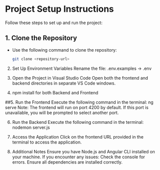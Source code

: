 # Project Setup Instructions

Follow these steps to set up and run the project:

## 1. Clone the Repository
- Use the following command to clone the repository:
  ```bash
  git clone <repository-url>
2. Set Up Environment Variables
Rename the file:
.env.examples → .env
3. Open the Project in Visual Studio Code
Open both the
frontend and backend directories in separate VS Code windows.


4. npm install for both Backend and Frontend


##5. Run the Frontend
Execute the following command in the terminal:
ng serve
Note: The frontend will run on port 4200 by default. If this port is unavailable, you will be prompted to select another port.

6. Run the Backend
Execute the following command in the terminal:
nodemon server.js


7. Access the Application
Click on the frontend URL provided in the terminal to access the application.

8. Additional Notes
Ensure you have Node.js and Angular CLI installed on your machine.
If you encounter any issues:
Check the console for errors.
Ensure all dependencies are installed correctly.
